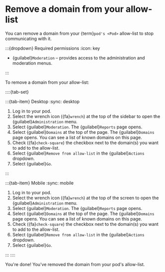 # Remove a domain from your allow-list

You can remove a domain from your {term}`pod's <Pod>` allow-list to stop communicating with it.

:::{dropdown} Required permissions
:icon: key

- {guilabel}`Moderation` – provides access to the administration and moderation menus.

:::

To remove a domain from your allow-list:

::::{tab-set}

:::{tab-item} Desktop
:sync: desktop

1. Log in to your pod.
2. Select the wrench icon ({fa}`wrench`) at the top of the sidebar to open the {guilabel}`Administration` menu.
3. Select {guilabel}`Moderation`. The {guilabel}`Reports` page opens.
4. Select {guilabel}`Domains` at the top of the page. The {guilabel}`Domains` page opens. You can see a list of known domains on this page.
5. Check ({fa}`check-square`) the checkbox next to the domain(s) you want to add to the allow-list.
6. Select {guilabel}`Remove from allow-list` in the {guilabel}`Actions` dropdown.
7. Select {guilabel}`Go`.

:::

:::{tab-item} Mobile
:sync: mobile

1. Log in to your pod.
2. Select the wrench icon ({fa}`wrench`) at the top of the screen to open the {guilabel}`Administration` menu.
3. Select {guilabel}`Moderation`. The {guilabel}`Reports` page opens.
4. Select {guilabel}`Domains` at the top of the page. The {guilabel}`Domains` page opens. You can see a list of known domains on this page.
5. Check ({fa}`check-square`) the checkbox next to the domain(s) you want to add to the allow-list.
6. Select {guilabel}`Remove from allow-list` in the {guilabel}`Actions` dropdown.
7. Select {guilabel}`Go`.

:::
::::

You're done! You've removed the domain from your pod's allow-list.
